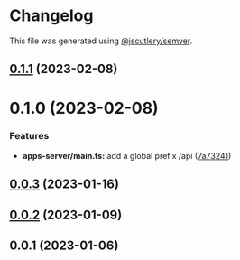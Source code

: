 # Changelog

This file was generated using [@jscutlery/semver](https://github.com/jscutlery/semver).

## [0.1.1](https://github.com/ntrehout/fdj-ca/compare/apps-server-0.1.0...apps-server-0.1.1) (2023-02-08)



# 0.1.0 (2023-02-08)


### Features

* **apps-server/main.ts:** add a global prefix /api ([7a73241](https://github.com/ntrehout/fdj-ca/commit/7a73241d1c698f410f001e374dff23783217d4f3))



## [0.0.3](https://github.com/ntrehout/nrwl-coding-assignment/compare/apps-server-0.0.2...apps-server-0.0.3) (2023-01-16)



## [0.0.2](https://github.com/ntrehout/nrwl-coding-assignment/compare/apps-server-0.0.1...apps-server-0.0.2) (2023-01-09)



## 0.0.1 (2023-01-06)
